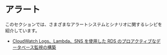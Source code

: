 # アラート

このセクションでは、さまざまなアラートシステムとシナリオに関するレシピを紹介しています。

- [CloudWatch Logs、Lambda、SNS を使用した RDS のプロアクティブなデータベース監視の構築][rds-cw-sns]

[rds-cw-sns]: https://aws.amazon.com/blogs/database/build-proactive-database-monitoring-for-amazon-rds-with-amazon-cloudwatch-logs-aws-lambda-and-amazon-sns/

